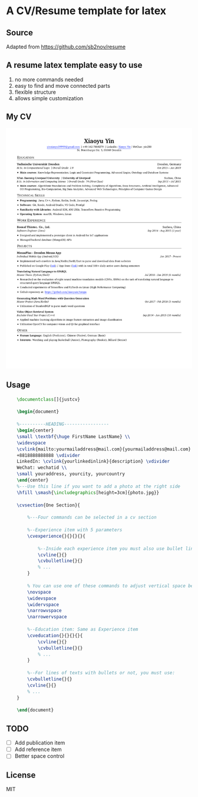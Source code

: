 # A CV/Resume template for latex

## Source


Adapted from https://github.com/sb2nov/resume


## A resume latex template easy to use

1. no more commands needed
2. easy to find and move connected parts
3. flexible structure
4. allows simple customization

## My CV

![Resume Screenshot](/preview_my_cv.png)

## Usage

```latex
    \documentclass[]{justcv}

    \begin{document}

    %----------HEADING-----------------
    \begin{center}
    \small \textbf{\huge FirstName LastName} \\
    \widevspace
    \cvlink{mailto:yourmailaddress@mail.com}{yourmailaddress@mail.com} \vdivider
    +8818888888888 \vdivider
    LinkedIn: \cvlink{yourlinkedinlink}{description} \vdivider 
    WeChat: wechatid \\
    \small youraddress, yourcity, yourcountry
    \end{center}
    %---Use this line if you want to add a photo at the right side
    \hfill \smash{\includegraphics[height=3cm]{photo.jpg}}

    \cvsection{One Section}{

        %---Four commands can be selected in a cv section

        %--Experience item with 5 parameters
        \cvexperience{}{}{}{}{

            %--Inside each experience item you must also use bullet line
            \cvline{}{}
            \cvbulletline{}{}
            % ...
        }

        % You can use one of these commands to adjust vertical space between items:
        \novspace
        \widevspace
        \widervspace
        \narrowvspace
        \narrowervspace

        %--Education item: Same as Experience item
        \cveducation{}{}{}{}{
            \cvline{}{}
            \cvbulletline{}{}
            % ...
        }

        %--For lines of texts with bullets or not, you must use:
        \cvbulletline{}{}
        \cvline{}{}
        % ...
    }

    \end{document}
```

## TODO

- [ ] Add publication item
- [ ] Add reference item
- [ ] Better space control

## License

MIT